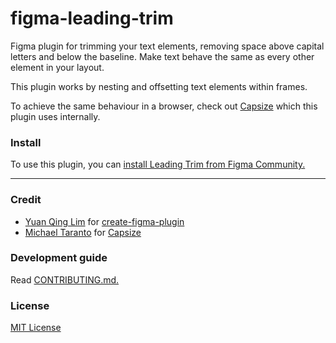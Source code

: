 # figma-leading-trim

Figma plugin for trimming your text elements, removing space above capital letters and below the baseline. Make text behave the same as every other element in your layout.

This plugin works by nesting and offsetting text elements within frames.

To achieve the same behaviour in a browser, check out [Capsize](https://seek-oss.github.io/capsize) which this plugin uses internally.

### Install

To use this plugin, you can [install Leading Trim from Figma Community.](https://www.figma.com/community/plugin/1143761729202073143/Leading-Trim)

---

### Credit

- [Yuan Qing Lim](https://twitter.com/yuanqinglim) for [create-figma-plugin](https://github.com/yuanqing/create-figma-plugin)
- [Michael Taranto](https://twitter.com/michaeltaranto) for [Capsize](https://seek-oss.github.io/capsize)

### Development guide

Read [CONTRIBUTING.md.](/CONTRIBUTING.md)

### License

[MIT License](/LICENSE)
